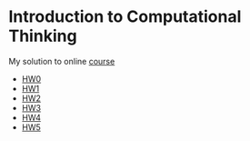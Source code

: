 # Introduction to Computational Thinking
 
My solution to online [course](https://computationalthinking.mit.edu/Spring21/#introduction_to_computational_thinking)

- [HW0](https://byfsdhr.github.io/my-solution-to-Introduction-to-Computational-Thinking-with-Julia/hw0.jl.html)
- [HW1](https://byfsdhr.github.io/my-solution-to-Introduction-to-Computational-Thinking-with-Julia/hw1.jl.html)
- [HW2](https://byfsdhr.github.io/my-solution-to-Introduction-to-Computational-Thinking-with-Julia/hw2.jl.html)
- [HW3]()
- [HW4]()
- [HW5]()
